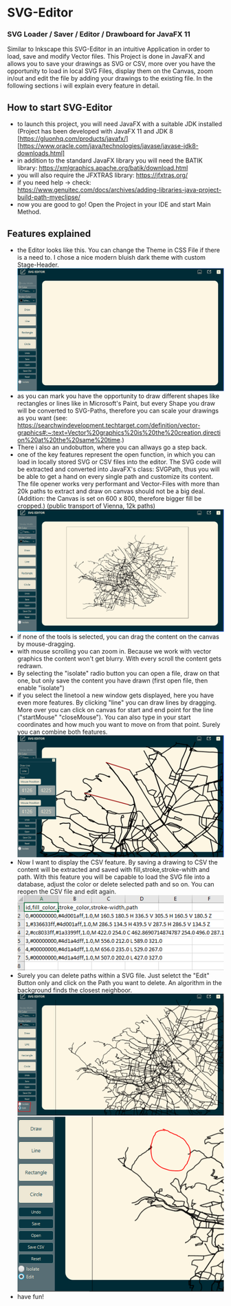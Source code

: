 # SVG-Editor
### SVG Loader / Saver / Editor / Drawboard for JavaFX 11

Similar to Inkscape this SVG-Editor in an intuitive Application in order to load, save and modify Vector files. This Project is done in JavaFX and allows you to save your drawings as SVG or CSV, more over you have the opportunity to load in local SVG Files, display them on the Canvas, zoom in/out and edit the file by adding your drawings to the existing file. In the following sections i will explain every feature in detail.

## How to start SVG-Editor
- to launch this project, you will need JavaFX with a suitable JDK installed (Project has been developed with JavaFX 11 and JDK 8 [https://gluonhq.com/products/javafx/] [https://www.oracle.com/java/technologies/javase/javase-jdk8-downloads.html]
- in addition to the standard JavaFX library you will need the BATIK library: https://xmlgraphics.apache.org/batik/download.html
- you will also require the JFXTRAS library: https://jfxtras.org/
- if you need help -> check: https://www.genuitec.com/docs/archives/adding-libraries-java-project-build-path-myeclipse/
- now you are good to go! Open the Project in your IDE and start Main Method.

## Features explained
- the Editor looks like this. You can change the Theme in CSS File if there is a need to. I chose a nice modern bluish dark theme with custom Stage-Header.
![alt text](https://github.com/lukasthekid/SVG-Editor/blob/master/Screenshots/Overview.PNG)
- as you can mark you have the opportunity to draw different shapes like rectangles or lines like in Microsoft's Paint, but every Shape you draw will be converted to SVG-Paths, therefore you can scale your drawings as you want (see: https://searchwindevelopment.techtarget.com/definition/vector-graphics#:~:text=Vector%20graphics%20is%20the%20creation,direction%20at%20the%20same%20time.)
- There i also an undobutton, where you can allways go a step back.
- one of the key features represent the open function, in which you can load in locally stored SVG or CSV files into the editor. The SVG code will be extracted and converted into JavaFX's class: SVGPath, thus you will be able to get a hand on every single path and customize its content. The file opener works very performant and Vector-Files with more than 20k paths to extract and draw on canvas should not be a big deal. (Addition: the Canvas is set on 600 x 800, therefore bigger fill be cropped.)
(public transport of Vienna, 12k paths)
![alt text](https://github.com/lukasthekid/SVG-Editor/blob/master/Screenshots/OpenSvg.PNG)
- if none of the tools is selected, you can drag the content on the canvas by mouse-dragging.
- with mouse scrolling you can zoom in. Because we work with vector graphics the content won't get blurry. With every scroll the content gets redrawn.
- By selecting the "isolate" radio button you can open a file, draw on that one, but only save the content you have drawn (first open file, then enable "isolate")
- if you select the linetool a new window gets displayed, here you have even more features. By clicking "line" you can draw lines by dragging. More over you can click on canvas for start and end point for the line ("startMouse" "closeMouse"). You can also type in your start coordinates and how much you want to move on from that point. Surely you can combine both features.
![alt text](https://github.com/lukasthekid/SVG-Editor/blob/master/Screenshots/LineController.PNG)
- Now I want to display the CSV feature. By saving a drawing to CSV the content will be extracted and saved with fill,stroke,stroke-whith and path. With this feature you will be capable to load the SVG file into a database, adjust the color or delete selected path and so on. You can reopen the CSV file and edit again.
![alt text](https://github.com/lukasthekid/SVG-Editor/blob/master/Screenshots/CsV.PNG)
- Surely you can delete paths within a SVG file. Just seletct the "Edit" Button only and click on the Path you want to delete. An algorithm in the background finds the closest neighboor.
![alt text](https://github.com/lukasthekid/SVG-Editor/blob/master/Screenshots/Edit.PNG)
![alt text](https://github.com/lukasthekid/SVG-Editor/blob/master/Screenshots/Delete.PNG)
- have fun!
